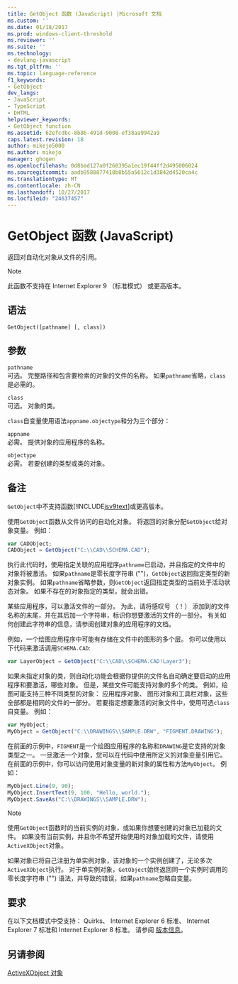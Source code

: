 ```yaml
---
title: GetObject 函数 (JavaScript) |Microsoft 文档
ms.custom: ''
ms.date: 01/18/2017
ms.prod: windows-client-threshold
ms.reviewer: ''
ms.suite: ''
ms.technology:
- devlang-javascript
ms.tgt_pltfrm: ''
ms.topic: language-reference
f1_keywords:
- GetObject
dev_langs:
- JavaScript
- TypeScript
- DHTML
helpviewer_keywords:
- GetObject function
ms.assetid: 62efcdbc-8b86-491d-9000-ef38aa9942a9
caps.latest.revision: 18
author: mikejo5000
ms.author: mikejo
manager: ghogen
ms.openlocfilehash: 0d8bad127a0f260395a1ec19f44ff2d495006024
ms.sourcegitcommit: aadb9588877418b8b55a5612c1d3842d4520ca4c
ms.translationtype: MT
ms.contentlocale: zh-CN
ms.lasthandoff: 10/27/2017
ms.locfileid: "24637457"
---
```

# <a name="getobject-function-javascript"></a>GetObject 函数 (JavaScript)
返回对自动化对象从文件的引用。  
  
> [!NOTE]
>  此函数不支持在 Internet Explorer 9 （标准模式） 或更高版本。  
  
## <a name="syntax"></a>语法  
  
```  
GetObject([pathname] [, class])  
```  
  
## <a name="parameters"></a>参数  
 `pathname`  
 可选。 完整路径和包含要检索的对象的文件的名称。 如果`pathname`省略，`class`是必需的。  
  
 `class`  
 可选。 对象的类。  
  
 `class`自变量使用语法`appname.objectype`和分为三个部分：  
  
 `appname`  
 必需。 提供对象的应用程序的名称。  
  
 `objectype`  
 必需。 若要创建的类型或类的对象。  
  
## <a name="remarks"></a>备注  
 `GetObject`中不支持函数[!INCLUDE[jsv9text](../../javascript/includes/jsv9text-md.md)]或更高版本。  
  
 使用`GetObject`函数从文件访问的自动化对象。 将返回的对象分配`GetObject`给对象变量。 例如：  
  
```JavaScript  
var CADObject;  
CADObject = GetObject("C:\\CAD\\SCHEMA.CAD");  
```  
  
 执行此代码时，使用指定关联的应用程序`pathname`已启动，并且指定的文件中的对象将被激活。 如果`pathname`是零长度字符串 ("")，`GetObject`返回指定类型的新对象实例。 如果`pathname`省略参数，则`GetObject`返回指定类型的当前处于活动状态对象。 如果不存在的对象指定的类型，就会出错。  
  
 某些应用程序，可以激活文件的一部分。 为此，请将感叹号 （！） 添加到的文件名称的末尾，并在其后加一个字符串，标识你想要激活的文件的一部分。 有关如何创建此字符串的信息，请参阅创建对象的应用程序的文档。  
  
 例如，一个绘图应用程序中可能有存储在文件中的图形的多个层。 你可以使用以下代码来激活调用`SCHEMA.CAD`:  
  
```JavaScript  
var LayerObject = GetObject("C:\\CAD\\SCHEMA.CAD!Layer3");  
```  
  
 如果未指定对象的类，则自动化功能会根据你提供的文件名自动确定要启动的应用程序和要激活，哪些对象。 但是，某些文件可能支持对象的多个的类。 例如，绘图可能支持三种不同类型的对象： 应用程序对象、 图形对象和工具栏对象，这些全部都是相同的文件的一部分。 若要指定想要激活的对象文件中，使用可选`class`自变量。 例如：  
  
```JavaScript  
var MyObject;  
MyObject = GetObject("C:\\DRAWINGS\\SAMPLE.DRW", "FIGMENT.DRAWING");  
```  
  
 在前面的示例中，`FIGMENT`是一个绘图应用程序的名称和`DRAWING`是它支持的对象类型之一。 一旦激活一个对象，您可以在代码中使用所定义的对象变量引用它。 在前面的示例中，你可以访问使用对象变量的新对象的属性和方法`MyObject`。 例如：  
  
```JavaScript  
MyObject.Line(9, 90);  
MyObject.InsertText(9, 100, "Hello, world.");  
MyObject.SaveAs("C:\\DRAWINGS\\SAMPLE.DRW");  
```  
  
> [!NOTE]
>  使用`GetObject`函数时的当前实例的对象，或如果你想要创建的对象已加载的文件。 如果没有当前实例，并且你不希望开始使用的对象加载的文件，请使用`ActiveXObject`对象。  
  
 如果对象已将自己注册为单实例对象，该对象的一个实例创建了，无论多次`ActiveXObject`执行。 对于单实例对象，`GetObject`始终返回同一个实例时调用的零长度字符串 ("") 语法，并导致的错误，如果`pathname`忽略自变量。  
  
## <a name="requirements"></a>要求  
 在以下文档模式中受支持： Quirks、 Internet Explorer 6 标准、 Internet Explorer 7 标准和 Internet Explorer 8 标准。 请参阅 [版本信息](../../javascript/reference/javascript-version-information.md)。  
  
## <a name="see-also"></a>另请参阅  
 [ActiveXObject 对象](../../javascript/reference/activexobject-object-javascript.md)